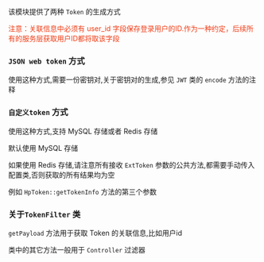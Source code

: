 该模块提供了两种 `Token` 的生成方式

<span style="color: #f03c15"> 注意：关联信息中必须有 user_id 字段保存登录用户的ID.作为一种约定，后续所有的服务层获取用户ID都将取该字段 </span>


### `JSON web token` 方式

使用这种方式,需要一份密钥对,关于密钥对的生成,参见 `JWT` 类的 `encode` 方法的注释

### `自定义token` 方式

使用这种方式,支持 MySQL 存储或者 Redis 存储

默认使用 MySQL 存储

如果使用 Redis 存储,请注意所有接收 `ExtToken` 参数的公共方法,都需要手动传入配置类,否则获取的所有结果均为空

例如 `HpToken::getTokenInfo` 方法的第三个参数

### 关于`TokenFilter` 类

`getPayload` 方法用于获取 Token 的关联信息,比如用户id

类中的其它方法一般用于 `Controller` 过滤器